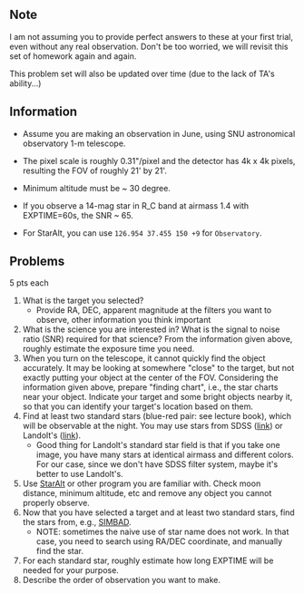 ## Note

I am not assuming you to provide perfect answers to these at your first trial, even without any real observation. Don't be too worried, we will revisit this set of homework again and again.

This problem set will also be updated over time (due to the lack of TA's ability...)



## Information

* Assume you are making an observation in June, using SNU astronomical observatory 1-m telescope. 
* The pixel scale is roughly 0.31"/pixel and the detector has 4k x 4k pixels, resulting the FOV of roughly 21' by 21'.
* Minimum altitude must be ~ 30 degree.

* If you observe a 14-mag star in R_C band at airmass 1.4 with EXPTIME=60s, the SNR ~ 65.
* For StarAlt, you can use ``126.954 37.455 150 +9`` for ``Observatory``.



## Problems

5 pts each

1. What is the target you selected? 
   * Provide RA, DEC, apparent magnitude at the filters you want to observe, other information you think important
2. What is the science you are interested in? What is the signal to noise ratio (SNR) required for that science? From the information given above, roughly estimate the exposure time you need.
3. When you turn on the telescope, it cannot quickly find the object accurately. It may be looking at somewhere "close" to the target, but not exactly putting your object at the center of the FOV. Considering the information given above, prepare "finding chart", i.e., the star charts near your object. Indicate your target and some bright objects nearby it, so that you can identify your target's location based on them.
4. Find at least two standard stars (blue-red pair: see lecture book), which will be observable at the night. You may use stars from SDSS ([link](https://www-star.fnal.gov/ugriz/tab08.dat)) or Landolt's ([link](https://www.eso.org/sci/observing/tools/standards/Landolt.html)). 
   * Good thing for Landolt's standard star field is that if you take one image, you have many stars at identical airmass and different colors. For our case, since we don't have SDSS filter system, maybe it's better to use Landolt's.
5. Use [StarAlt](http://catserver.ing.iac.es/staralt/) or other program you are familiar with. Check moon distance, minimum altitude, etc and remove any object you cannot properly observe.
6. Now that you have selected a target and at least two standard stars, find the stars from, e.g., [SIMBAD](http://simbad.u-strasbg.fr/simbad/).
   * NOTE: sometimes the naive use of star name does not work. In that case, you need to search using RA/DEC coordinate, and manually find the star.
7. For each standard star, roughly estimate how long EXPTIME will be needed for your purpose.
8. Describe the order of observation you want to make.